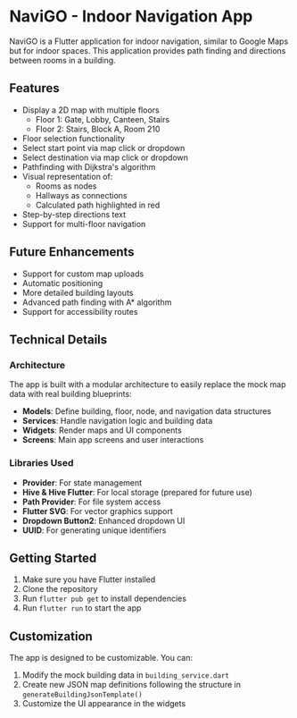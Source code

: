 # NaviGO - Indoor Navigation App

NaviGO is a Flutter application for indoor navigation, similar to Google Maps but for indoor spaces. This application provides path finding and directions between rooms in a building.

## Features

- Display a 2D map with multiple floors
  - Floor 1: Gate, Lobby, Canteen, Stairs
  - Floor 2: Stairs, Block A, Room 210
- Floor selection functionality
- Select start point via map click or dropdown
- Select destination via map click or dropdown
- Pathfinding with Dijkstra's algorithm
- Visual representation of:
  - Rooms as nodes
  - Hallways as connections
  - Calculated path highlighted in red
- Step-by-step directions text
- Support for multi-floor navigation

## Future Enhancements

- Support for custom map uploads
- Automatic positioning
- More detailed building layouts
- Advanced path finding with A* algorithm
- Support for accessibility routes

## Technical Details

### Architecture

The app is built with a modular architecture to easily replace the mock map data with real building blueprints:

- **Models**: Define building, floor, node, and navigation data structures
- **Services**: Handle navigation logic and building data
- **Widgets**: Render maps and UI components
- **Screens**: Main app screens and user interactions

### Libraries Used

- **Provider**: For state management
- **Hive & Hive Flutter**: For local storage (prepared for future use)
- **Path Provider**: For file system access
- **Flutter SVG**: For vector graphics support
- **Dropdown Button2**: Enhanced dropdown UI
- **UUID**: For generating unique identifiers

## Getting Started

1. Make sure you have Flutter installed
2. Clone the repository
3. Run `flutter pub get` to install dependencies
4. Run `flutter run` to start the app

## Customization

The app is designed to be customizable. You can:

1. Modify the mock building data in `building_service.dart`
2. Create new JSON map definitions following the structure in `generateBuildingJsonTemplate()`
3. Customize the UI appearance in the widgets
